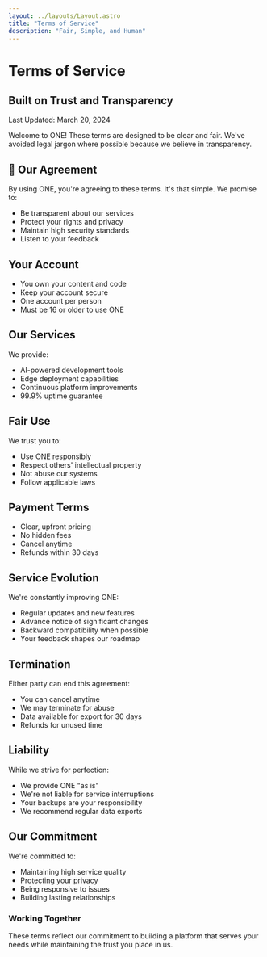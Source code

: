 ```yaml
---
layout: ../layouts/Layout.astro
title: "Terms of Service"
description: "Fair, Simple, and Human"
---
```


<div class="prose prose-slate max-w-3xl mx-auto px-4 py-8">

# Terms of Service
## Built on Trust and Transparency

<div class="text-sm text-slate-600">
Last Updated: March 20, 2024
</div>

Welcome to ONE! These terms are designed to be clear and fair. We've avoided legal jargon where possible because we believe in transparency.

## 🤝 Our Agreement

By using ONE, you're agreeing to these terms. It's that simple. We promise to:
- Be transparent about our services
- Protect your rights and privacy
- Maintain high security standards
- Listen to your feedback

## Your Account

- You own your content and code
- Keep your account secure
- One account per person
- Must be 16 or older to use ONE

## Our Services

We provide:
- AI-powered development tools
- Edge deployment capabilities
- Continuous platform improvements
- 99.9% uptime guarantee

## Fair Use

We trust you to:
- Use ONE responsibly
- Respect others' intellectual property
- Not abuse our systems
- Follow applicable laws

## Payment Terms

- Clear, upfront pricing
- No hidden fees
- Cancel anytime
- Refunds within 30 days

## Service Evolution

We're constantly improving ONE:
- Regular updates and new features
- Advance notice of significant changes
- Backward compatibility when possible
- Your feedback shapes our roadmap

## Termination

Either party can end this agreement:
- You can cancel anytime
- We may terminate for abuse
- Data available for export for 30 days
- Refunds for unused time

## Liability

While we strive for perfection:
- We provide ONE "as is"
- We're not liable for service interruptions
- Your backups are your responsibility
- We recommend regular data exports

## Our Commitment

We're committed to:
- Maintaining high service quality
- Protecting your privacy
- Being responsive to issues
- Building lasting relationships

<div class="mt-8 bg-green-50 p-6 rounded-lg">
  <h3 class="text-lg font-semibold text-green-900">Working Together</h3>
  <p class="text-green-800">These terms reflect our commitment to building a platform that serves your needs while maintaining the trust you place in us.</p>
</div>

</div> 
